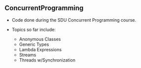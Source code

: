 ## ConcurrentProgramming

  - Code done during the SDU Concurrent Programming course.
  
  - Topics so far include:
      - Anonymous Classes
      - Generic Types
      - Lambda Expressions
      - Streams
      - Threads w/Synchronization
